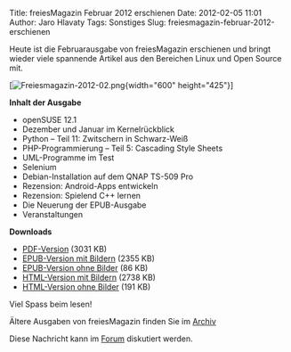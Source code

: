Title: freiesMagazin Februar 2012 erschienen
Date: 2012-02-05 11:01
Author: Jaro Hlavaty
Tags: Sonstiges
Slug: freiesmagazin-februar-2012-erschienen

Heute ist die Februarausgabe von freiesMagazin erschienen und bringt
wieder viele spannende Artikel aus den Bereichen Linux und Open Source
mit.


[![Freiesmagazin-2012-02.png](http://wiki.kubuntu-de.org/images/Freiesmagazin-2012-02.png){width="600"
height="425"}]


<!--break--><!--break-->

**Inhalt der Ausgabe**


-   openSUSE 12.1
-   Dezember und Januar im Kernelrückblick
-   Python – Teil 11: Zwitschern in Schwarz-Weiß
-   PHP-Programmierung – Teil 5: Cascading Style Sheets
-   UML-Programme im Test
-   Selenium
-   Debian-Installation auf dem QNAP TS-509 Pro
-   Rezension: Android-Apps entwickeln
-   Rezension: Spielend C++ lernen
-   Die Neuerung der EPUB-Ausgabe
-   Veranstaltungen


**Downloads**


-   [PDF-Version](http://www.freiesmagazin.de/ftp/2012/freiesMagazin-2012-02.pdf)
    (3031 KB)
-   [EPUB-Version mit
    Bildern](http://www.freiesmagazin.de/ftp/2012/freiesMagazin-2012-02-bilder.epub)
    (2355 KB)
-   [EPUB-Version ohne
    Bilder](http://www.freiesmagazin.de/ftp/2012/freiesMagazin-2012-02.epub)
    (86 KB)
-   [HTML-Version mit
    Bildern](http://www.freiesmagazin.de/mobil/freiesMagazin-2012-02-bilder.html)
    (2738 KB)
-   [HTML-Version ohne
    Bilder](http://www.freiesmagazin.de/mobil/freiesMagazin-2012-02.html)
    (191 KB)


Viel Spass beim lesen!


Ältere Ausgaben von freiesMagazin finden Sie im
[Archiv](http://www.freiesmagazin.de/archiv)


Diese Nachricht kann im
[Forum](http://forum.kubuntu-de.org/index.php?board=1.0) diskutiert
werden.



